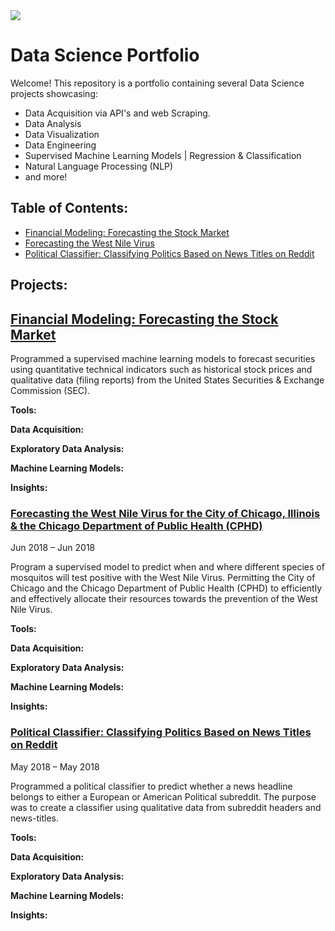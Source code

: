 <img src="https://media.licdn.com/dms/image/C5616AQEgZnqFKt-mBw/profile-displaybackgroundimage-shrink_350_1400/0?e=1538611200&v=beta&t=hx4FuWn8hmXwI6-8AXDwfuiVbNwjqHbrsTWUJYYCrQU">

# Data Science Portfolio

Welcome! This repository is a portfolio containing several Data Science projects showcasing:
- Data Acquisition via API's and web Scraping.
- Data Analysis
- Data Visualization
- Data Engineering
- Supervised Machine Learning Models | Regression & Classification
- Natural Language Processing (NLP)
- and more!


## Table of Contents:

- [Financial Modeling: Forecasting the Stock Market](#FM)
- [Forecasting the West Nile Virus](#WNV)
- [Political Classifier: Classifying Politics Based on News Titles on Reddit](#Politics)


## Projects:

<a class="anchor" id="FM"></a>

## [Financial Modeling: Forecasting the Stock Market](https://github.com/adam-delreal/Portfolio/tree/master/Financial_Modeling)
Programmed a supervised machine learning models to forecast securities using quantitative technical indicators such as historical stock prices and qualitative data (filing reports) from the United States Securities & Exchange Commission (SEC).

**Tools:**

**Data Acquisition:**

**Exploratory Data Analysis:**

**Machine Learning Models:**

**Insights:**


<a class="anchor" id="WNV"></a>
### [Forecasting the West Nile Virus for the City of Chicago, Illinois & the Chicago Department of Public Health (CPHD)](https://github.com/adam-delreal/Portfolio/tree/master/Forecasting_WNV)
Jun 2018 – Jun 2018

Program a supervised model to predict when and where different species of mosquitos will test positive with the West Nile Virus. Permitting the City of Chicago and the Chicago Department of Public Health (CPHD) to efficiently and effectively allocate their resources towards the prevention of the West Nile Virus.

**Tools:**

**Data Acquisition:**

**Exploratory Data Analysis:**

**Machine Learning Models:**

**Insights:**

<a class="anchor" id="Politics"></a>
### [Political Classifier: Classifying Politics Based on News Titles on Reddit](https://github.com/adam-delreal/Portfolio/tree/master/Political_Classifier)
May 2018 – May 2018

Programmed a political classifier to predict whether a news headline belongs to either a European or American Political subreddit. The purpose was to create a classifier using qualitative data from subreddit headers and news-titles.


**Tools:**

**Data Acquisition:**

**Exploratory Data Analysis:**

**Machine Learning Models:**

**Insights:**